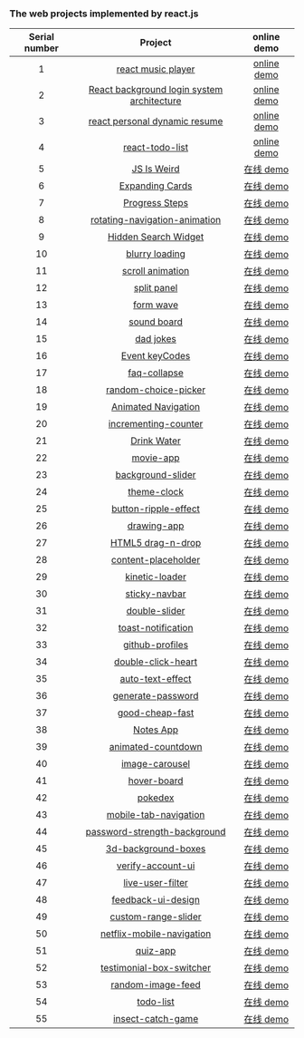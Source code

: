 
### The web projects implemented by react.js

| Serial number |                                            Project                                            |                                online demo                                 |
| :--: | :-------------------------------------------------------------------------------------------: | :----------------------------------------------------------------------: |
|  1   | [react music player](https://github.com/eveningwater/my-web-projects/tree/master/react/1/) | [online demo](https://www.eveningwater.com/my-web-projects/react/1/) |
|  2   | [React background login system architecture](https://github.com/eveningwater/my-web-projects/tree/master/react/2/) | [online demo](https://www.eveningwater.com/my-web-projects/react/2/) |
|  3   | [react personal dynamic resume](https://github.com/eveningwater/my-web-projects/tree/master/react/3/) | [online demo](https://www.eveningwater.com/my-web-projects/react/3/) |
|  4   | [react-todo-list](https://github.com/eveningwater/my-web-projects/tree/master/react/4/) | [online demo](https://www.eveningwater.com/my-web-projects/react/4/) |
|  5   | [JS Is Weird](https://github.com/eveningwater/my-web-projects/tree/master/react/5/) | [在线 demo](https://www.eveningwater.com/my-web-projects/react/5/) |
|  6   | [Expanding Cards](https://github.com/eveningwater/my-web-projects/tree/master/react/6/) | [在线 demo](https://www.eveningwater.com/my-web-projects/react/6/) |
|  7   | [Progress Steps](https://github.com/eveningwater/my-web-projects/tree/master/react/7/) | [在线 demo](https://www.eveningwater.com/my-web-projects/react/7/) |
|  8   | [rotating-navigation-animation](https://github.com/eveningwater/my-web-projects/tree/master/react/8/) | [在线 demo](https://www.eveningwater.com/my-web-projects/react/8/) |
|  9   | [Hidden Search Widget](https://github.com/eveningwater/my-web-projects/tree/master/react/9/) | [在线 demo](https://www.eveningwater.com/my-web-projects/react/9/) |
|  10   | [blurry loading](https://github.com/eveningwater/my-web-projects/tree/master/react/10/) | [在线 demo](https://www.eveningwater.com/my-web-projects/react/10/) |
|  11   | [scroll animation](https://github.com/eveningwater/my-web-projects/tree/master/react/11/) | [在线 demo](https://www.eveningwater.com/my-web-projects/react/11/) |
|  12   | [split panel](https://github.com/eveningwater/my-web-projects/tree/master/react/12/) | [在线 demo](https://www.eveningwater.com/my-web-projects/react/12/) |
|  13   | [form wave](https://github.com/eveningwater/my-web-projects/tree/master/react/13/) | [在线 demo](https://www.eveningwater.com/my-web-projects/react/13/) |
|  14   | [sound board](https://github.com/eveningwater/my-web-projects/tree/master/react/14/) | [在线 demo](https://www.eveningwater.com/my-web-projects/react/14/) |
|  15   | [dad jokes](https://github.com/eveningwater/my-web-projects/tree/master/react/15/) | [在线 demo](https://www.eveningwater.com/my-web-projects/react/15/) |
|  16   | [Event keyCodes](https://github.com/eveningwater/my-web-projects/tree/master/react/16/) | [在线 demo](https://www.eveningwater.com/my-web-projects/react/16/) |
|  17   | [faq-collapse](https://github.com/eveningwater/my-web-projects/tree/master/react/17/) | [在线 demo](https://www.eveningwater.com/my-web-projects/react/17/) |
|  18   | [random-choice-picker](https://github.com/eveningwater/my-web-projects/tree/master/react/18/) | [在线 demo](https://www.eveningwater.com/my-web-projects/react/18/) |
|  19   | [Animated Navigation](https://github.com/eveningwater/my-web-projects/tree/master/react/19/) | [在线 demo](https://www.eveningwater.com/my-web-projects/react/19/) |
|  20   | [incrementing-counter](https://github.com/eveningwater/my-web-projects/tree/master/react/20/) | [在线 demo](https://www.eveningwater.com/my-web-projects/react/20/) |
|  21   | [Drink Water](https://github.com/eveningwater/my-web-projects/tree/master/react/21/) | [在线 demo](https://www.eveningwater.com/my-web-projects/react/21/) |
|  22   | [movie-app](https://github.com/eveningwater/my-web-projects/tree/master/react/22/) | [在线 demo](https://www.eveningwater.com/my-web-projects/react/22/) |
|  23   | [background-slider](https://github.com/eveningwater/my-web-projects/tree/master/react/23/) | [在线 demo](https://www.eveningwater.com/my-web-projects/react/23/) |
|  24   | [theme-clock](https://github.com/eveningwater/my-web-projects/tree/master/react/24/) | [在线 demo](https://www.eveningwater.com/my-web-projects/react/24/) |
|  25   | [button-ripple-effect](https://github.com/eveningwater/my-web-projects/tree/master/react/25/) | [在线 demo](https://www.eveningwater.com/my-web-projects/react/25/) |
|  26   | [drawing-app](https://github.com/eveningwater/my-web-projects/tree/master/react/26/) | [在线 demo](https://www.eveningwater.com/my-web-projects/react/26/) |
|  27   | [HTML5 drag-n-drop](https://github.com/eveningwater/my-web-projects/tree/master/react/27/) | [在线 demo](https://www.eveningwater.com/my-web-projects/react/27/) |
|  28   | [content-placeholder](https://github.com/eveningwater/my-web-projects/tree/master/react/28/) | [在线 demo](https://www.eveningwater.com/my-web-projects/react/28/) |
|  29   | [kinetic-loader](https://github.com/eveningwater/my-web-projects/tree/master/react/29/) | [在线 demo](https://www.eveningwater.com/my-web-projects/react/29/) |
|  30   | [sticky-navbar](https://github.com/eveningwater/my-web-projects/tree/master/react/30/) | [在线 demo](https://www.eveningwater.com/my-web-projects/react/30/) |
|  31   | [double-slider](https://github.com/eveningwater/my-web-projects/tree/master/react/31/) | [在线 demo](https://www.eveningwater.com/my-web-projects/react/31/) |
|  32   | [toast-notification](https://github.com/eveningwater/my-web-projects/tree/master/react/32/) | [在线 demo](https://www.eveningwater.com/my-web-projects/react/32/) |
|  33   | [github-profiles](https://github.com/eveningwater/my-web-projects/tree/master/react/33/) | [在线 demo](https://www.eveningwater.com/my-web-projects/react/33/) |
|  34   | [double-click-heart](https://github.com/eveningwater/my-web-projects/tree/master/react/34/) | [在线 demo](https://www.eveningwater.com/my-web-projects/react/34/) |
|  35   | [auto-text-effect](https://github.com/eveningwater/my-web-projects/tree/master/react/35/) | [在线 demo](https://www.eveningwater.com/my-web-projects/react/35/) |
|  36   | [generate-password](https://github.com/eveningwater/my-web-projects/tree/master/react/36/) | [在线 demo](https://www.eveningwater.com/my-web-projects/react/36/) |
|  37   | [good-cheap-fast](https://github.com/eveningwater/my-web-projects/tree/master/react/37/) | [在线 demo](https://www.eveningwater.com/my-web-projects/react/37/) |
|  38   | [Notes App](https://github.com/eveningwater/my-web-projects/tree/master/react/38/) | [在线 demo](https://www.eveningwater.com/my-web-projects/react/38/) |
|  39   | [animated-countdown](https://github.com/eveningwater/my-web-projects/tree/master/react/39/) | [在线 demo](https://www.eveningwater.com/my-web-projects/react/39/) |
|  40   | [image-carousel](https://github.com/eveningwater/my-web-projects/tree/master/react/40/) | [在线 demo](https://www.eveningwater.com/my-web-projects/react/40/) |
|  41   | [hover-board](https://github.com/eveningwater/my-web-projects/tree/master/react/41/) | [在线 demo](https://www.eveningwater.com/my-web-projects/react/41/) |
|  42   | [pokedex](https://github.com/eveningwater/my-web-projects/tree/master/react/42/) | [在线 demo](https://www.eveningwater.com/my-web-projects/react/42/) |
|  43   | [mobile-tab-navigation](https://github.com/eveningwater/my-web-projects/tree/master/react/43/) | [在线 demo](https://www.eveningwater.com/my-web-projects/react/43/) |
|  44   | [password-strength-background](https://github.com/eveningwater/my-web-projects/tree/master/react/44/) | [在线 demo](https://www.eveningwater.com/my-web-projects/react/44/) |
|  45   | [3d-background-boxes](https://github.com/eveningwater/my-web-projects/tree/master/react/45/) | [在线 demo](https://www.eveningwater.com/my-web-projects/react/45/) |
|  46   | [verify-account-ui](https://github.com/eveningwater/my-web-projects/tree/master/react/46/) | [在线 demo](https://www.eveningwater.com/my-web-projects/react/46/) |
|  47   | [live-user-filter](https://github.com/eveningwater/my-web-projects/tree/master/react/47/) | [在线 demo](https://www.eveningwater.com/my-web-projects/react/47/) |
|  48   | [feedback-ui-design](https://github.com/eveningwater/my-web-projects/tree/master/react/48/) | [在线 demo](https://www.eveningwater.com/my-web-projects/react/48/) |
|  49   | [custom-range-slider](https://github.com/eveningwater/my-web-projects/tree/master/react/49/) | [在线 demo](https://www.eveningwater.com/my-web-projects/react/49/) |
|  50   | [netflix-mobile-navigation](https://github.com/eveningwater/my-web-projects/tree/master/react/50/) | [在线 demo](https://www.eveningwater.com/my-web-projects/react/50/) |
|  51   | [quiz-app](https://github.com/eveningwater/my-web-projects/tree/master/react/51/) | [在线 demo](https://www.eveningwater.com/my-web-projects/react/51/) |
|  52   | [testimonial-box-switcher](https://github.com/eveningwater/my-web-projects/tree/master/react/52/) | [在线 demo](https://www.eveningwater.com/my-web-projects/react/52/) |
|  53   | [random-image-feed](https://github.com/eveningwater/my-web-projects/tree/master/react/53/) | [在线 demo](https://www.eveningwater.com/my-web-projects/react/53/) |
|  54   | [todo-list](https://github.com/eveningwater/my-web-projects/tree/master/react/54/) | [在线 demo](https://www.eveningwater.com/my-web-projects/react/54/) |
|  55   | [insect-catch-game](https://github.com/eveningwater/my-web-projects/tree/master/react/55/) | [在线 demo](https://www.eveningwater.com/my-web-projects/react/55/) |